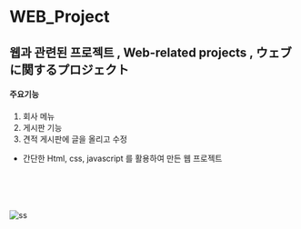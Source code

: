 # WEB_Project

## 웹과 관련된 프로젝트 , Web-related projects , ウェブに関するプロジェクト


#### 주요기능
1. 회사 메뉴
2. 게시판 기능
3. 견적 게시판에 글을 올리고 수정

* 간단한 Html, css, javascript 를 활용하여 만든 웹 프로젝트

<br></br><br></br>
![ss](https://user-images.githubusercontent.com/71375213/101241176-47aa3c80-3737-11eb-98a7-32cc4d57f796.PNG)


